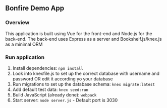 ## Bonfire Demo App

### Overview
This application is built using Vue for the front-end and Node.js for the back-end.
The back-end uses Express as a server and Bookshelf.js/knex.js as a minimal ORM

### Run application

1. Install dependencies: `npm install`
2. Look into knexfile.js to set up the correct database with username and password OR edit it according yo your database
3. Run migrations to set up the database schema: `knex migrate:latest`
4. Add default test data: `knex seed:run`
5. Build JavaScript (already done): `webpack`
6. Start server: `node server.js` - Default port is 3030
